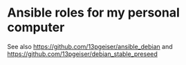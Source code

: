 # Ansible roles for my personal computer

See also https://github.com/13pgeiser/ansible_debian
and 
https://github.com/13pgeiser/debian_stable_preseed
